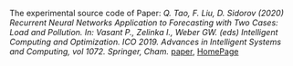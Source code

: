 
The experimental source code of Paper: *Q. Tao, F. Liu, D. Sidorov (2020) Recurrent Neural Networks Application to Forecasting with Two Cases: Load and Pollution. In: Vasant P., Zelinka I., Weber GW. (eds) Intelligent Computing and Optimization. ICO 2019. Advances in Intelligent Systems and Computing, vol 1072. Springer, Cham.*
[paper](https://link.springer.com/chapter/10.1007/978-3-030-33585-4_37 "paper"),
[HomePage](https://taoqing5917.github.io/ " HomePage")


